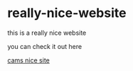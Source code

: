 # really-nice-website
this is a really nice website

you can check it out here

[cams nice site](https://www.student.cs.uwaterloo.ca/~caramsay/)

